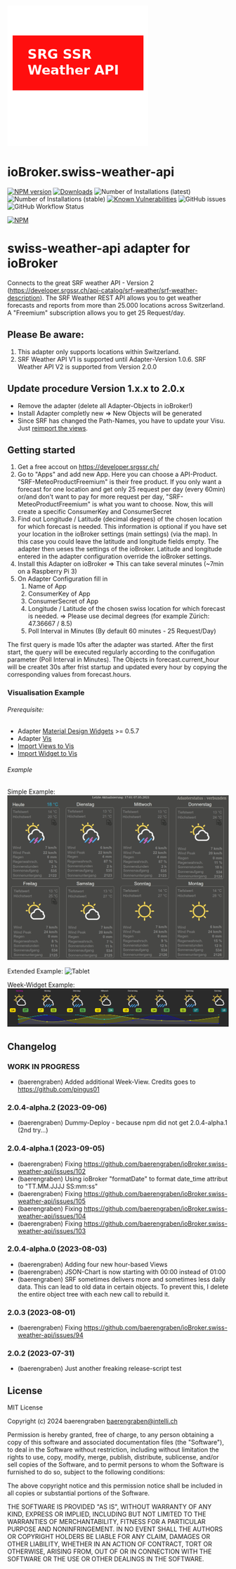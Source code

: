 ![Logo](admin/swiss-weather-api.png)
# ioBroker.swiss-weather-api

[![NPM version](http://img.shields.io/npm/v/iobroker.swiss-weather-api.svg)](https://www.npmjs.com/package/iobroker.swiss-weather-api)
[![Downloads](https://img.shields.io/npm/dm/iobroker.swiss-weather-api.svg)](https://www.npmjs.com/package/iobroker.swiss-weather-api)
![Number of Installations (latest)](http://iobroker.live/badges/swiss-weather-api-installed.svg)
![Number of Installations (stable)](http://iobroker.live/badges/swiss-weather-api-stable.svg)
[![Known Vulnerabilities](https://snyk.io/test/github/baerengraben/ioBroker.swiss-weather-api/badge.svg)](https://snyk.io/test/github/baerengraben/ioBroker.swiss-weather-api)
![GitHub issues](https://img.shields.io/github/issues/baerengraben/ioBroker.swiss-weather-api?logo=github&style=flat-square)
![GitHub Workflow Status](https://img.shields.io/github/actions/workflow/status/baerengraben/ioBroker.swiss-weather-api/test-and-release.yml?branch=master&logo=github&style=flat-square)


[![NPM](https://nodei.co/npm/iobroker.swiss-weather-api.png?downloads=true)](https://nodei.co/npm/iobroker.swiss-weather-api/)


# swiss-weather-api adapter for ioBroker
Connects to the great SRF weather API - Version 2 (https://developer.srgssr.ch/api-catalog/srf-weather/srf-weather-description).
The SRF Weather REST API allows you to get weather forecasts and reports from more than 25.000 locations across Switzerland. A "Freemium" subscription allows you to get 25 Request/day.

## **Please Be aware:**
1. This adapter only supports locations within Switzerland.
1. SRF Weather API V1 is supported until Adapter-Version 1.0.6. SRF Weather API V2 is supported from Version 2.0.0

## **Update procedure Version 1.x.x to 2.0.x**
- Remove the adapter (delete all Adapter-Objects in ioBroker!)
- Install Adapter completly new => New Objects will be generated
- Since SRF has changed the Path-Names, you have to update your Visu. Just [reimport the views](https://github.com/baerengraben/ioBroker.swiss-weather-api/tree/master/views).  

## Getting started
1. Get a free accout on https://developer.srgssr.ch/
1. Go to "Apps" and add new App. Here you can choose a API-Product. "SRF-MeteoProductFreemium" is their free product. If you only want a forecast for one location and get only 25 request per day (every 60min) or/and don't want to pay for more request per day, "SRF-MeteoProductFreemium" is what you want to choose. Now, this will create a specific ConsumerKey and ConsumerSecret
1. Find out Longitude / Latitude (decimal degrees) of the chosen location for which forecast is needed. This information is optional if you have set your location in the ioBroker settings (main settings) (via the map). In this case you could leave the latitude and longitude fields empty. The adapter then ueses the settings of the ioBroker. Latitude and longitude entered in the adapter configuration override the ioBroker settings.
1. Install this Adapter on ioBroker => This can take several minutes (~7min on a Raspberry Pi 3)
1. On Adapter Configuration fill in
   1. Name of App
   1. ConsumerKey of App
   1. ConsumerSecret of App
   1. Longitude / Latitude of the chosen swiss location for which forecast is needed. => Please use decimal degrees (for example Zürich: 47.36667 / 8.5)
   1. Poll Interval in Minutes (By default 60 minutes - 25 Request/Day)

The first query is made 10s after the adapter was started. After the first start, the query will be executed regularly according to the conifugation parameter (Poll Interval in Minutes).
The Objects in forecast.current_hour will be createt 30s after frist startup and updated every hour by copying the corresponding values from forecast.hours.

### Visualisation Example

###### Prerequisite:
* Adapter [Material Design Widgets](https://github.com/Scrounger/ioBroker.vis-materialdesign) >= 0.5.7
* Adapter [Vis](https://github.com/iobroker/iobroker.vis/blob/master/README.md)
* [Import Views to Vis](https://github.com/baerengraben/ioBroker.swiss-weather-api/tree/master/views)
* [Import Widget to Vis](https://github.com/baerengraben/ioBroker.swiss-weather-api/tree/master/widgets)

###### Example
Simple Example:
![Tablet](doc/Wettervorhersage_visu_anim.gif)

Extended Example:
![Tablet](doc/Wettervorhersage_visu_anim2.gif)

Week-Widget Example:
![Tablet](doc/Wochensicht_reduziert.png)


## Changelog

### **WORK IN PROGRESS**
* (baerengraben) Added additional Week-View. Credits goes to https://github.com/pingus01

### 2.0.4-alpha.2 (2023-09-06)
* (baerengraben) Dummy-Deploy - because npm did not get 2.0.4-alpha.1 (2nd try...)

### 2.0.4-alpha.1 (2023-09-05)
* (baerengraben) Fixing https://github.com/baerengraben/ioBroker.swiss-weather-api/issues/102
* (baerengraben) Using ioBroker "formatDate" to format date_time attribut to "TT.MM.JJJJ SS:mm:ss"
* (baerengraben) Fixing https://github.com/baerengraben/ioBroker.swiss-weather-api/issues/105
* (baerengraben) Fixing https://github.com/baerengraben/ioBroker.swiss-weather-api/issues/104 
* (baerengraben) Fixing https://github.com/baerengraben/ioBroker.swiss-weather-api/issues/103

### 2.0.4-alpha.0 (2023-08-03)
* (baerengraben) Adding four new hour-based Views 
* (baerengraben) JSON-Chart is now starting with 00:00 instead of 01:00 
* (baerengraben) SRF sometimes delivers more and sometimes less daily data. This can lead to old data in certain objects. To prevent this, I delete the entire object tree with each new call to rebuild it.

### 2.0.3 (2023-08-01)
* (baerengraben) Fixing https://github.com/baerengraben/ioBroker.swiss-weather-api/issues/94

### 2.0.2 (2023-07-31)
* (baerengraben) Just another freaking release-script test

## License
MIT License

Copyright (c) 2024 baerengraben <baerengraben@intelli.ch>

Permission is hereby granted, free of charge, to any person obtaining a copy
of this software and associated documentation files (the "Software"), to deal
in the Software without restriction, including without limitation the rights
to use, copy, modify, merge, publish, distribute, sublicense, and/or sell
copies of the Software, and to permit persons to whom the Software is
furnished to do so, subject to the following conditions:

The above copyright notice and this permission notice shall be included in all
copies or substantial portions of the Software.

THE SOFTWARE IS PROVIDED "AS IS", WITHOUT WARRANTY OF ANY KIND, EXPRESS OR
IMPLIED, INCLUDING BUT NOT LIMITED TO THE WARRANTIES OF MERCHANTABILITY,
FITNESS FOR A PARTICULAR PURPOSE AND NONINFRINGEMENT. IN NO EVENT SHALL THE
AUTHORS OR COPYRIGHT HOLDERS BE LIABLE FOR ANY CLAIM, DAMAGES OR OTHER
LIABILITY, WHETHER IN AN ACTION OF CONTRACT, TORT OR OTHERWISE, ARISING FROM,
OUT OF OR IN CONNECTION WITH THE SOFTWARE OR THE USE OR OTHER DEALINGS IN THE
SOFTWARE.